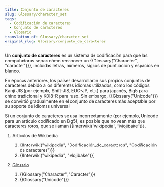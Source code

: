 ```yaml
---
title: Conjunto de caracteres
slug: Glossary/character_set
tags:
  - Codificación de caracteres
  - Conjunto de caracteres
  - Glosario
translation_of: Glossary/character_set
original_slug: Glossary/conjunto_de_caracteres
---
```

Un **conjunto de caracteres** es un sistema de codificación para que las computadoras sepan cómo reconocer un {{Glossary("Character", "caracter")}}, incluidas letras, números, signos de puntuación y espacios en blanco.

En épocas anteriores, los países desarrollaron sus propios conjuntos de caracteres debido a los diferentes idiomas utilizados, como los códigos Kanji JIS (por ejemplo, Shift-JIS, EUC-JP, etc.) para japonés, Big5 para chino tradicional y KOI8-R para ruso. Sin embargo, {{Glossary("Unicode")}} se convirtió gradualmente en el conjunto de caracteres más aceptable por su soporte de idiomas universal.

Si un conjunto de caracteres se usa incorrectamente (por ejemplo, Unicode para un artículo codificado en Big5), es posible que no vean más que caracteres rotos, que se llaman {{Interwiki("wikipedia", "Mojibake")}}.

1.  Artículos de Wikipedia

    1.  {{Interwiki("wikipedia", "Codificación_de_caracteres", "Codificación de caracteres")}}
    2.  {{Interwiki("wikipedia", "Mojibake")}}

2.  [Glosario](/es/docs/Glossary)

    1.  {{Glossary("Character", "Caracter")}}
    2.  {{Glossary("Unicode")}}
